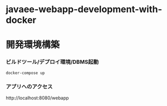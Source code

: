 javaee-webapp-development-with-docker
===

# 開発環境構築

### ビルドツール/デプロイ環境/DBMS起動

```
docker-compose up
```

### アプリへのアクセス

http://localhost:8080/webapp
